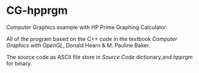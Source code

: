 CG-hpprgm
=========

Computer Graphics example with HP Prime Graphing Calculator.

All of the program based on the C++ code in the textbook <bold><i>Computer Graphics with OpenGL</i></bold>, Donald Hearn & M. Pauline Baker.

The source code as ASCII file store in <i>Source Code</i> dictionary,and <i>hpprgm</i> for binary.
